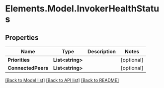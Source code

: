 # Elements.Model.InvokerHealthStatus

## Properties

Name | Type | Description | Notes
------------ | ------------- | ------------- | -------------
**Priorities** | **List&lt;string&gt;** |  | [optional] 
**ConnectedPeers** | **List&lt;string&gt;** |  | [optional] 

[[Back to Model list]](../README.md#documentation-for-models) [[Back to API list]](../README.md#documentation-for-api-endpoints) [[Back to README]](../README.md)

